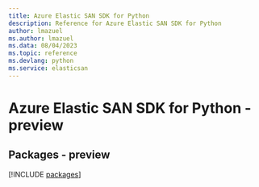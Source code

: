 ```yaml
---
title: Azure Elastic SAN SDK for Python
description: Reference for Azure Elastic SAN SDK for Python
author: lmazuel
ms.author: lmazuel
ms.data: 08/04/2023
ms.topic: reference
ms.devlang: python
ms.service: elasticsan
---
```

# Azure Elastic SAN SDK for Python - preview
## Packages - preview
[!INCLUDE [packages](elastic-san-index.md)]